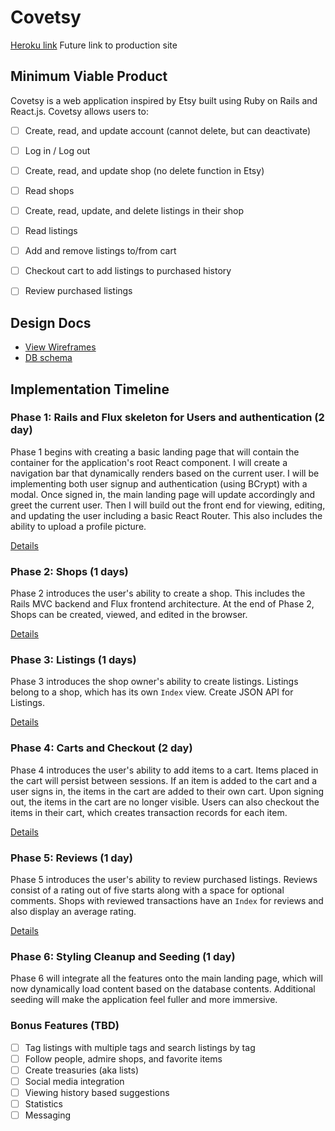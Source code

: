 # Covetsy

[Heroku link][heroku] Future link to production site

[heroku]: http://www.herokuapp.com

## Minimum Viable Product

Covetsy is a web application inspired by Etsy built using Ruby on Rails
and React.js. Covetsy allows users to:

- [ ] Create, read, and update account (cannot delete, but can deactivate)
- [ ] Log in / Log out
- [ ] Create, read, and update shop (no delete function in Etsy)
- [ ] Read shops
- [ ] Create, read, update, and delete listings in their shop
- [ ] Read listings
- [ ] Add and remove listings to/from cart
- [ ] Checkout cart to add listings to purchased history
- [ ] Review purchased listings



## Design Docs
* [View Wireframes][view]
* [DB schema][schema]

[view]: ./docs/views.md
[schema]: ./docs/schema.md

## Implementation Timeline

### Phase 1: Rails and Flux skeleton for Users and authentication (2 day)

Phase 1 begins with creating a basic landing page that will contain the
container for the application's root React component. I will create a navigation
bar that dynamically renders based on the current user. I will be implementing
both user signup and authentication (using BCrypt) with a modal. Once signed in,
the main landing page will update accordingly and greet the current user.
Then I will build out the front end for viewing, editing, and updating the user
including a basic React Router. This also includes the ability to upload a
profile picture.

[Details][phase-one]

### Phase 2: Shops (1 days)

Phase 2 introduces the user's ability to create a shop. This includes the Rails
MVC backend and Flux frontend architecture. At the end of Phase 2, Shops can be
created, viewed, and edited in the browser.

[Details][phase-two]

### Phase 3: Listings (1 days)

Phase 3 introduces the shop owner's ability to create listings. Listings belong
to a shop, which has its own `Index` view. Create JSON API for Listings.

[Details][phase-three]

### Phase 4: Carts and Checkout (2 day)

Phase 4 introduces the user's ability to add items to a cart. Items placed in
the cart will persist between sessions. If an item is added to the cart and a
user signs in, the items in the cart are added to their own cart. Upon signing
out, the items in the cart are no longer visible. Users can also checkout the
items in their cart, which creates transaction records for each item.

[Details][phase-four]

### Phase 5: Reviews (1 day)

Phase 5 introduces the user's ability to review purchased listings. Reviews
consist of a rating out of five starts along with a space for optional comments.
Shops with reviewed transactions have an `Index` for reviews and also display an
average rating.

[Details][phase-five]

### Phase 6: Styling Cleanup and Seeding (1 day)

Phase 6 will integrate all the features onto the main landing page, which will
now dynamically load content based on the database contents. Additional seeding
will make the application feel fuller and more immersive.

### Bonus Features (TBD)
- [ ] Tag listings with multiple tags and search listings by tag
- [ ] Follow people, admire shops, and favorite items
- [ ] Create treasuries (aka lists)
- [ ] Social media integration
- [ ] Viewing history based suggestions
- [ ] Statistics
- [ ] Messaging

[phase-one]: ./docs/phases/phase1.md
[phase-two]: ./docs/phases/phase2.md
[phase-three]: ./docs/phases/phase3.md
[phase-four]: ./docs/phases/phase4.md
[phase-five]: ./docs/phases/phase5.md
